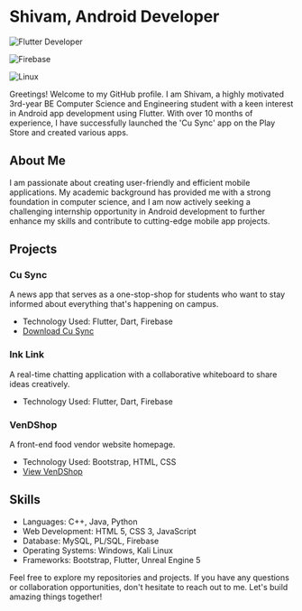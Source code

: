 # Shivam, Android Developer
![Flutter Developer](https://img.shields.io/badge/Flutter%20Developer-blue?style=for-the-badge&logo=flutter&logoColor=white)

![Firebase](https://img.shields.io/badge/Firebase-yellow?style=for-the-badge&logo=firebase&logoColor=white)

![Linux](https://img.shields.io/badge/Linux-green?style=for-the-badge&logo=linux&logoColor=white)


Greetings! Welcome to my GitHub profile. I am Shivam, a highly motivated 3rd-year BE Computer Science and Engineering student with a keen interest in Android app development using Flutter. With over 10 months of experience, I have successfully launched the 'Cu Sync' app on the Play Store and created various apps.

## About Me
I am passionate about creating user-friendly and efficient mobile applications. My academic background has provided me with a strong foundation in computer science, and I am now actively seeking a challenging internship opportunity in Android development to further enhance my skills and contribute to cutting-edge mobile app projects.

## Projects

### Cu Sync
A news app that serves as a one-stop-shop for students who want to stay informed about everything that's happening on campus.
- Technology Used: Flutter, Dart, Firebase
- [Download Cu Sync](https://play.google.com/store/apps/details?id=com.cmps.news)

### Ink Link
A real-time chatting application with a collaborative whiteboard to share ideas creatively.
- Technology Used: Flutter, Dart, Firebase

### VenDShop
A front-end food vendor website homepage.
- Technology Used: Bootstrap, HTML, CSS
- [View VenDShop](http://ven.epizy.com/vendshop/homepage.html)

## Skills
- Languages: C++, Java, Python
- Web Development: HTML 5, CSS 3, JavaScript
- Database: MySQL, PL/SQL, Firebase
- Operating Systems: Windows, Kali Linux
- Frameworks: Bootstrap, Flutter, Unreal Engine 5

Feel free to explore my repositories and projects. If you have any questions or collaboration opportunities, don't hesitate to reach out to me. Let's build amazing things together!
